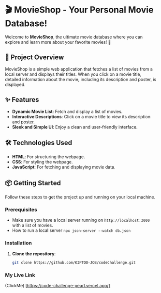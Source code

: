 # 🎬 MovieShop - Your Personal Movie Database!

Welcome to **MovieShop**, the ultimate movie database where you can explore and learn more about your favorite movies! 🎥

## 🚀 Project Overview

MovieShop is a simple web application that fetches a list of movies from a local server and displays their titles. When you click on a movie title, detailed information about the movie, including its description and poster, is displayed.

## ✨ Features

- **Dynamic Movie List**: Fetch and display a list of movies.
- **Interactive Descriptions**: Click on a movie title to view its description and poster.
- **Sleek and Simple UI**: Enjoy a clean and user-friendly interface.

## 🛠️ Technologies Used

- **HTML**: For structuring the webpage.
- **CSS**: For styling the webpage.
- **JavaScript**: For fetching and displaying movie data.

## 📦 Getting Started

Follow these steps to get the project up and running on your local machine.

### Prerequisites

- Make sure you have a local server running on `http://localhost:3000` with a list of movies.
- How to run a local server `npx json-server --watch db.json`

### Installation

1. **Clone the repository**:

   ```sh
   git clone https://github.com/KIPTOO-JOB/codeChallenge.git

   ```

### My Live Link

(ClickMe) [https://code-challenge-pearl.vercel.app/]
